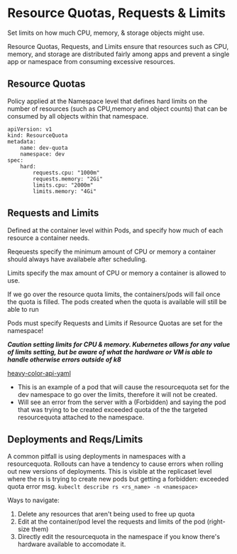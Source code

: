 # Resource Quotas, Requests & Limits

Set limits on how much CPU, memory, & storage objects might use.

Resource Quotas, Requests, and Limits ensure that resources such as CPU, memory, and storage are distributed fairly among apps and prevent a single app or namespace from consuming excessive resources.

## Resource Quotas
Policy applied at the Namespace level that defines hard limits on the number of resources (such as CPU,memory and object counts) that can be consumed by all objects within that namespace.

```
apiVersion: v1
kind: ResourceQuota
metadata:
    name: dev-quota
    namespace: dev
spec:
    hard:
        requests.cpu: "1000m"
        requests.memory: "2Gi"
        limits.cpu: "2000m"
        limits.memory: "4Gi"
```

## Requests and Limits
Defined at the container level within Pods, and specify how much of each resource a container needs.

Reqeuests specify the minimum amount of CPU or memory a container should always have availabele after scheduling.

Limits specify the max amount of CPU or memory a container is allowed to use.

If we go over the resource quota limits, the containers/pods will fail once the quota is filled. The pods created when the quota is available will still be able to run

Pods must specify Requests and Limits if Resource Quotas are set for the namespace!

***Caution setting limits for CPU & memory. Kubernetes allows for any value of limits setting, but be aware of what the hardware or VM is able to handle otherwise errors outside of k8***

[heavy-color-api-yaml](./resource_quota_ex/heavy-color-api.yaml)
- This is an example of a pod that will cause the resourcequota set for the dev namespace to go over the limits, therefore it will not be created.
- Will see an error from the server with a (Forbidden) and saying the pod that was trying to be created exceeded quota of the the targeted resourcequota attached to the namespace.

## Deployments and Reqs/Limits

A common pitfall is using deployments in namespaces with a resourcequota. Rollouts can have a tendency to cause errors when rolling out new versions of deployments. This is visible at the replicaset level where the rs is trying to create new pods but getting a forbidden: exceeded quota error msg. `kubeclt describe rs <rs_name> -n <namespace>`

Ways to navigate:
1. Delete any resources that aren't being used to free up quota
2. Edit at the container/pod level the requests and limits of the pod (right-size them)
3. Directly edit the resourcequota in the namespace if you know there's hardware available to accomodate it.